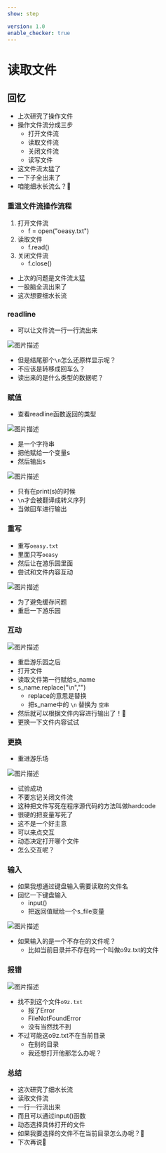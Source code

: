 ```yaml
---
show: step

version: 1.0
enable_checker: true
---
```


# 读取文件
## 回忆

- 上次研究了操作文件
- 操作文件流分成三步
	- 打开文件流
	- 读取文件流
	- 关闭文件流
	- 读写文件
- 这文件流太猛了
- 一下子全出来了
- 咱能细水长流么？🤔

### 重温文件流操作流程
1. 打开文件流
	- f = open("oeasy.txt") 
2. 读取文件
	- f.read()
3. 关闭文件流
	- f.close() 

- 上次的问题是文件流太猛
- 一股脑全流出来了
- 这次想要细水长流

### readline

- 可以让文件流一行一行流出来

![图片描述](https://doc.shiyanlou.com/courses/uid1190679-20210823-1629686502080)

- 但是结尾那个`\n`怎么还原样显示呢？
- 不应该是转移成回车么？
- 读出来的是什么类型的数据呢？

### 赋值

- 查看readline函数返回的类型

![图片描述](https://doc.shiyanlou.com/courses/uid1190679-20210823-1629686671061)

- 是一个字符串
- 把他赋给一个变量s
- 然后输出s

![图片描述](https://doc.shiyanlou.com/courses/uid1190679-20210823-1629686719889)

- 只有在print(s)的时候
- `\n`才会被翻译成转义序列
- 当做回车进行输出

### 重写
- 重写`oeasy.txt`
- 里面只写`oeasy`
- 然后让在游乐园里面
- 尝试和文件内容互动

![图片描述](https://doc.shiyanlou.com/courses/uid1190679-20210823-1629686960663)

- 为了避免缓存问题
- 重启一下游乐园

### 互动

![图片描述](https://doc.shiyanlou.com/courses/uid1190679-20210823-1629687267341)

- 重启游乐园之后
- 打开文件
- 读取文件第一行赋给s_name
- s_name.replace("\n","")
	- replace的意思是替换 
	- 把s_name中的 `\n` 替换为 `空串` 
- 然后就可以根据文件内容进行输出了！🤩 
- 更换一下文件内容试试

### 更换

- 重进游乐场

![图片描述](https://doc.shiyanlou.com/courses/uid1190679-20210823-1629687496302)

- 试验成功
- 不要忘记关闭文件流
- 这种把文件写死在程序源代码的方法叫做hardcode
- 很硬的把变量写死了
- 这不是一个好主意
- 可以来点交互
- 动态决定打开哪个文件
- 怎么交互呢？


### 输入
- 如果我想通过键盘输入需要读取的文件名
- 回忆一下键盘输入
	- input()
	- 把返回值赋给一个s_file变量

![图片描述](https://doc.shiyanlou.com/courses/uid1190679-20210823-1629687765120)

- 如果输入的是一个不存在的文件呢？
	- 比如当前目录并不存在的一个叫做o9z.txt的文件

### 报错

![图片描述](https://doc.shiyanlou.com/courses/uid1190679-20210823-1629687908516)

- 找不到这个文件`o9z.txt`
	- 报了Error
	- FileNotFoundError
	- 没有当然找不到
- 不过可能这o9z.txt不在当前目录
	- 在别的目录
	- 我还想打开他那怎么办呢？

### 总结 
- 这次研究了细水长流
- 读取文件流
- 一行一行流出来
- 而且可以通过input()函数
- 动态选择具体打开的文件
- 如果我要选择的文件不在当前目录怎么办呢？🤔
- 下次再说👋
